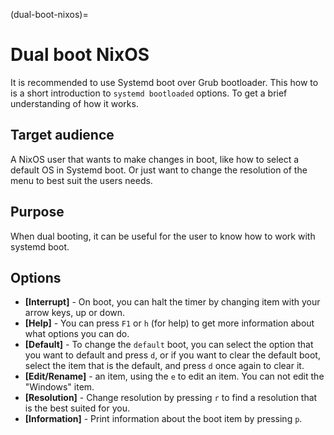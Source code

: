 (dual-boot-nixos)=
# Dual boot NixOS
It is recommended to use Systemd boot over Grub bootloader.
This how to is a short introduction to `systemd bootloaded` options. To get a brief understanding of how it works.

## Target audience
A NixOS user that wants to make changes in boot, like how to select a default OS in Systemd boot.
Or just want to change the resolution of the menu to best suit the users needs.

## Purpose
When dual booting, it can be useful for the user to know how to work with systemd boot.

## Options
* **[Interrupt]** - On boot, you can halt the timer by changing item with your arrow keys, up or down.
* **[Help]** - You can press `F1` or `h` (for help) to get more information about what options you can do.
* **[Default]** - To change the `default` boot, you can select the option that you want to default and press `d`, or if you want to clear the default boot, select the item that is the default, and press `d` once again to clear it.
* **[Edit/Rename]** - an item, using the `e` to edit an item. You can not edit the "Windows" item.
* **[Resolution]** - Change resolution by pressing `r` to find a resolution that is the best suited for you.
* **[Information]** - Print information about the boot item by pressing `p`.
